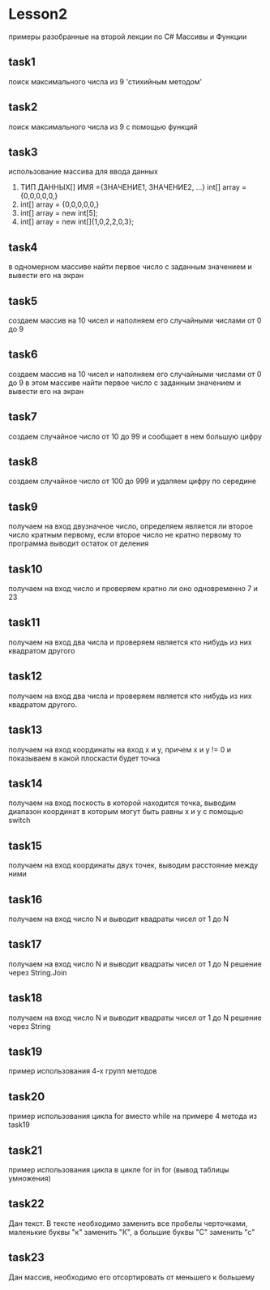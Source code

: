 # Lesson2
примеры разобранные на второй лекции по С# Массивы и Функции
## task1
поиск максимального числа из 9 'стихийным методом'
## task2
поиск максимального числа из 9 с помощью функций
## task3
использование массива для ввода данных
1. ТИП ДАННЫХ[] ИМЯ ={ЗНАЧЕНИЕ1, ЗНАЧЕНИЕ2, ...} int[] array = {0,0,0,0,0,}
2. int[] array = {0,0,0,0,0,}
3. int[] array = new int[5];
4. int[] array = new int[]{1,0,2,2,0,3};
## task4
в одномерном массиве найти первое число с заданным значением и вывести его на экран
## task5
создаем массив на 10 чисел и наполняем его случайными числами от 0 до 9
## task6
создаем массив на 10 чисел и наполняем его случайными числами от 0 до 9 в этом массиве найти первое число с заданным значением и вывести его на экран
## task7
создаем случайное число от 10 до 99 и сообщает в нем большую цифру
## task8
создаем случайное число от 100 до 999 и удаляем цифру по середине
## task9
получаем на вход двузначное число, определяем является ли второе число кратным первому, если второе число не кратно первому то программа выводит остаток от деления
## task10
получаем на вход число и проверяем кратно ли оно одновременно 7 и 23
## task11
получаем на вход два числа и проверяем является кто нибудь из них квадратом другого
## task12
получаем на вход два числа и проверяем является кто нибудь из них квадратом другого.
## task13
получаем на вход координаты на вход х и у, причем х и у != 0 и показываем в какой плоскасти будет точка
## task14
получаем на вход поскость в которой находится точка, выводим диапазон координат в которым могут быть равны х и у с помощью switch
## task15
получаем на вход координаты двух точек, выводим расстояние между ними
## task16
получаем на вход число N и выводит квадраты чисел от 1 до N
## task17
получаем на вход число N и выводит квадраты чисел от 1 до N решение через String.Join
## task18
получаем на вход число N и выводит квадраты чисел от 1 до N решение через String
## task19
пример использования 4-х групп методов
## task20
пример использования цикла for вместо while на примере 4 метода из task19
## task21
пример использования цикла в цикле for in for (вывод таблицы умножения)
## task22
Дан текст. В тексте необходимо заменить все пробелы черточками, маленькие буквы "к" заменить "К", а большие буквы "С" заменить "с"
## task23
Дан массив, необходимо его отсортировать от меньшего к большему